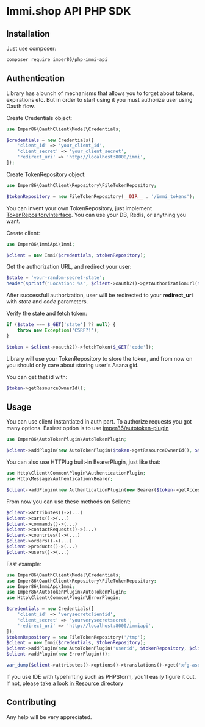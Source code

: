 # Immi.shop API PHP SDK

## Installation

Just use composer:
```sh
composer require imper86/php-immi-api
```

## Authentication
Library has a bunch of mechanisms that allows you to forget about
tokens, expirations etc. But in order to start using it you must
authorize user using Oauth flow.

Create Credentials object:
```php
use Imper86\OauthClient\Model\Credentials;

$credentials = new Credentials([
    'client_id' => 'your_client_id',
    'client_secret' => 'your_client_secret',
    'redirect_uri' => 'http://localhost:8000/immi',
]);
```

Create TokenRepository object:
```php
use Imper86\OauthClient\Repository\FileTokenRepository;

$tokenRepository = new FileTokenRepository(__DIR__ . '/immi_tokens');
```

You can invent your own TokenRepository, just implement
[TokenRepositoryInterface](https://github.com/imper86/php-oauth2-client/blob/master/src/Repository/TokenRepositoryInterface.php).
You can use your DB, Redis, or anything you want.

Create client:
```php
use Imper86\ImmiApi\Immi;

$client = new Immi($credentials, $tokenRepository);
```

Get the authorization URL, and redirect your user:
```php
$state = 'your-random-secret-state';
header(sprintf('Location: %s', $client->oauth2()->getAuthorizationUrl($state)));
```

After successfull authorization, user will be redirected to your
**redirect_uri** with *state* and *code* parameters.

Verify the state and fetch token:
```php
if ($state === $_GET['state'] ?? null) {
    throw new Exception('CSRF?!');
}

$token = $client->oauth2()->fetchToken($_GET['code']);
```

Library will use your TokenRepository to store the token, and from
now on you should only care about storing user's Asana gid.

You can get that id with:
```php
$token->getResourceOwnerId();
```

## Usage
You can use client instantiated in auth part. To authorize requests you got many options.
Easiest option is to use [imper86/autotoken-plugin](https://github.com/imper86/autotoken-plugin)

```php
use Imper86\AutoTokenPlugin\AutoTokenPlugin;

$client->addPlugin(new AutoTokenPlugin($token->getResourceOwnerId(), $tokenRepository, $client->oauth2()));
```

You can also use HTTPlug built-in BearerPlugin, just like that:
```php
use Http\Client\Common\Plugin\AuthenticationPlugin;
use Http\Message\Authentication\Bearer;

$client->addPlugin(new AuthenticationPlugin(new Bearer($token->getAccessToken())));
```

From now you can use these methods on $client:
```php
$client->attributes()->(...)
$client->carts()->(...)
$client->commands()->(...)
$client->contactRequests()->(...)
$client->countries()->(...)
$client->orders()->(...)
$client->products()->(...)
$client->users()->(...)
```

Fast example:
```php
use Imper86\OauthClient\Model\Credentials;
use Imper86\OauthClient\Repository\FileTokenRepository;
use Imper86\ImmiApi\Immi;
use Imper86\AutoTokenPlugin\AutoTokenPlugin;
use Http\Client\Common\Plugin\ErrorPlugin;

$credentials = new Credentials([
    'client_id' => 'verysecretclientid',
    'client_secret' => 'yourverysecretsecret',
    'redirect_uri' => 'http://localhost:8000/immiapi',
]);
$tokenRepository = new FileTokenRepository('/tmp');
$client = new Immi($credentials, $tokenRepository);
$client->addPlugin(new AutoTokenPlugin('userid', $tokenRepository, $client->oauth2()));
$client->addPlugin(new ErrorPlugin());

var_dump($client->attributes()->options()->translations()->get('xfg-asdf'));
```

If you use IDE with typehinting such as PHPStorm, you'll easily 
figure it out. If not, please 
[take a look in Resource directory](src/Resource)

## Contributing
Any help will be very appreciated.
